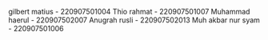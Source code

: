 gilbert matius - 220907501004
Thio rahmat - 220907501007
Muhammad haerul - 220907502007
Anugrah rusli - 220907502013
Muh akbar nur syam - 220907501006
